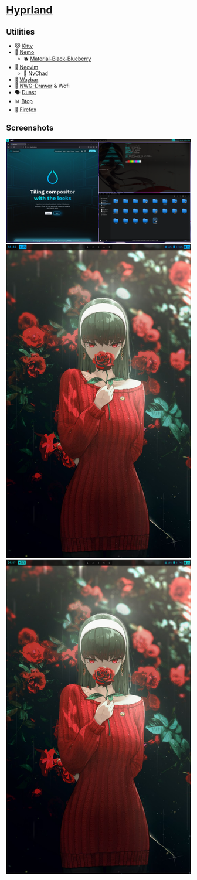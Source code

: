 # [Hyprland](https://hyprland.org/)

## Utilities
- 🐱 [Kitty](https://sw.kovidgoyal.net/kitty/)
- 📁 [Nemo](https://github.com/linuxmint/nemo)
  - 🫐 [Material-Black-Blueberry](https://www.gnome-look.org/p/1316887)
- 📝 [Neovim](https://neovim.io/)
  - 💪 [NvChad](https://nvchad.com/)
- 🍫 [Waybar](https://github.com/Alexays/Waybar)
- 🚀 [NWG-Drawer](https://github.com/nwg-piotr/nwg-drawer) & Wofi
- 🗣️ [Dunst](https://github.com/dunst-project/dunst)
- 📊 [Btop](https://github.com/aristocratos/btop)
- 🦊 [Firefox](https://www.mozilla.org/sv-SE/firefox/)

## Screenshots
![Screenshot](/screenshot.png)
![Screenshot](/screenshot3.png)
![Screenshot](/screenshot2.png)
